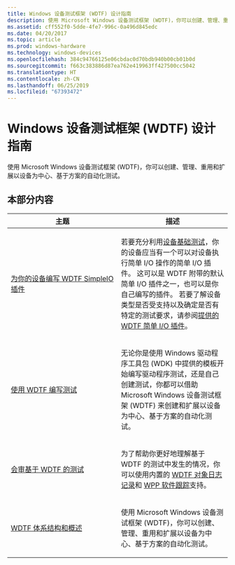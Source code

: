 ```yaml
---
title: Windows 设备测试框架 (WDTF) 设计指南
description: 使用 Microsoft Windows 设备测试框架 (WDTF)，你可以创建、管理、重用和扩展以设备为中心、基于方案的自动化测试。
ms.assetid: cff552f0-5dde-4fe7-996c-0a496d845edc
ms.date: 04/20/2017
ms.topic: article
ms.prod: windows-hardware
ms.technology: windows-devices
ms.openlocfilehash: 384c94766125e06cbdac0d70bdb940b00cb01b0d
ms.sourcegitcommit: f663c383886d87ea762e419963ff427500cc5042
ms.translationtype: HT
ms.contentlocale: zh-CN
ms.lasthandoff: 06/25/2019
ms.locfileid: "67393472"
---
```

# <a name="windows-device-testing-framework-wdtf-design-guide"></a>Windows 设备测试框架 (WDTF) 设计指南


使用 Microsoft Windows 设备测试框架 (WDTF)，你可以创建、管理、重用和扩展以设备为中心、基于方案的自动化测试。

## <a name="in-this-section"></a>本部分内容


<table>
<colgroup>
<col width="50%" />
<col width="50%" />
</colgroup>
<thead>
<tr class="header">
<th>主题</th>
<th>描述</th>
</tr>
</thead>
<tbody>
<tr class="odd">
<td><p><a href="writing-a-wdtf-simpleio-plug-in-for-your-device.md" data-raw-source="[Writing a WDTF SimpleIO plug-in for your device](writing-a-wdtf-simpleio-plug-in-for-your-device.md)">为你的设备编写 WDTF SimpleIO 插件</a></p></td>
<td><p>若要充分利用<a href="https://docs.microsoft.com/windows-hardware/drivers" data-raw-source="[Device Fundamental tests](https://docs.microsoft.com/windows-hardware/drivers)">设备基础测试</a>，你的设备应当有一个可以对设备执行简单 I/O 操作的简单 I/O 插件。 这可以是 WDTF 附带的默认简单 I/O 插件之一，也可以是你自己编写的插件。 若要了解设备类型是否受支持以及确定是否有特定的测试要求，请参阅<a href="provided-wdtf-simpleio-plug-ins.md" data-raw-source="[Provided WDTF Simple I/O plug-ins](provided-wdtf-simpleio-plug-ins.md)">提供的 WDTF 简单 I/O 插件</a>。</p></td>
</tr>
<tr class="even">
<td><p><a href="writing-tests-with-wdtf.md" data-raw-source="[Writing tests with WDTF](writing-tests-with-wdtf.md)">使用 WDTF 编写测试</a></p></td>
<td><p>无论你是使用 Windows 驱动程序工具包 (WDK) 中提供的模板开始编写驱动程序测试，还是自己创建测试，你都可以借助 Microsoft Windows 设备测试框架 (WDTF) 来创建和扩展以设备为中心、基于方案的自动化测试。</p></td>
</tr>
<tr class="odd">
<td><p><a href="triaging-wdtf-based-tests.md" data-raw-source="[Triaging WDTF-based tests](triaging-wdtf-based-tests.md)">会审基于 WDTF 的测试</a></p></td>
<td><p>为了帮助你更好地理解基于 WDTF 的测试中发生的情况，你可以使用内置的 <a href="logging-and-tracing.md" data-raw-source="[WDTF Object Logging](logging-and-tracing.md)">WDTF 对象日志记录</a>和 <a href="https://docs.microsoft.com/windows-hardware/drivers/devtest/wpp-software-tracing" data-raw-source="[WPP Software Tracing](https://docs.microsoft.com/windows-hardware/drivers/devtest/wpp-software-tracing)">WPP 软件跟踪</a>支持。</p></td>
</tr>
<tr class="even">
<td><p><a href="wdtf-overview.md" data-raw-source="[WDTF Architecture and Overview](wdtf-overview.md)">WDTF 体系结构和概述</a></p></td>
<td><p>使用 Microsoft Windows 设备测试框架 (WDTF)，你可以创建、管理、重用和扩展以设备为中心、基于方案的自动化测试。</p></td>
</tr>
</tbody>
</table>

 

 

 




